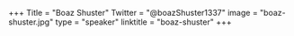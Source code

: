 +++
Title = "Boaz Shuster"
Twitter = "@boazShuster1337"
image = "boaz-shuster.jpg"
type = "speaker"
linktitle = "boaz-shuster"
+++


